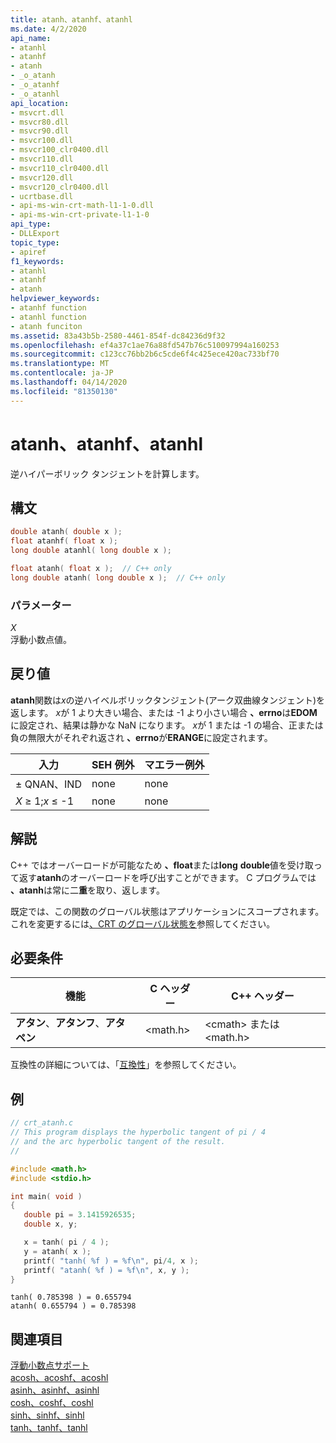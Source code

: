 ```yaml
---
title: atanh、atanhf、atanhl
ms.date: 4/2/2020
api_name:
- atanhl
- atanhf
- atanh
- _o_atanh
- _o_atanhf
- _o_atanhl
api_location:
- msvcrt.dll
- msvcr80.dll
- msvcr90.dll
- msvcr100.dll
- msvcr100_clr0400.dll
- msvcr110.dll
- msvcr110_clr0400.dll
- msvcr120.dll
- msvcr120_clr0400.dll
- ucrtbase.dll
- api-ms-win-crt-math-l1-1-0.dll
- api-ms-win-crt-private-l1-1-0
api_type:
- DLLExport
topic_type:
- apiref
f1_keywords:
- atanhl
- atanhf
- atanh
helpviewer_keywords:
- atanhf function
- atanhl function
- atanh funciton
ms.assetid: 83a43b5b-2580-4461-854f-dc84236d9f32
ms.openlocfilehash: ef4a37c1ae76a88fd547b76c510097994a160253
ms.sourcegitcommit: c123cc76bb2b6c5cde6f4c425ece420ac733bf70
ms.translationtype: MT
ms.contentlocale: ja-JP
ms.lasthandoff: 04/14/2020
ms.locfileid: "81350130"
---
```

# <a name="atanh-atanhf-atanhl"></a>atanh、atanhf、atanhl

逆ハイパーボリック タンジェントを計算します。

## <a name="syntax"></a>構文

```C
double atanh( double x );
float atanhf( float x );
long double atanhl( long double x );
```

```cpp
float atanh( float x );  // C++ only
long double atanh( long double x );  // C++ only
```

### <a name="parameters"></a>パラメーター

*X*<br/>
浮動小数点値。

## <a name="return-value"></a>戻り値

**atanh**関数は*x*の逆ハイベルボリックタンジェント(アーク双曲線タンジェント)を返します。 *x*が 1 より大きい場合、または -1 より小さい場合 **、errno**は**EDOM**に設定され、結果は静かな NaN になります。 *x*が 1 または -1 の場合、正または負の無限大がそれぞれ返され **、errno**が**ERANGE**に設定されます。

|入力|SEH 例外|**マエラー**例外|
|-----------|-------------------|-------------------------|
|± QNAN、IND|none|none|
|*X* ≥ 1;*x* ≤ -1|none|none|

## <a name="remarks"></a>解説

C++ ではオーバーロードが可能なため **、float**または**long** **double**値を受け取って返す**atanh**のオーバーロードを呼び出すことができます。 C プログラムでは **、atanh**は常に二**重**を取り、返します。

既定では、この関数のグローバル状態はアプリケーションにスコープされます。 これを変更するには[、CRT のグローバル状態を](../global-state.md)参照してください。

## <a name="requirements"></a>必要条件

|機能|C ヘッダー|C++ ヘッダー|
|--------------|--------------|------------------|
|**アタン**、**アタンフ**、**アタペン**|\<math.h>|\<cmath> または \<math.h>|

互換性の詳細については、「[互換性](../../c-runtime-library/compatibility.md)」を参照してください。

## <a name="example"></a>例

```C
// crt_atanh.c
// This program displays the hyperbolic tangent of pi / 4
// and the arc hyperbolic tangent of the result.
//

#include <math.h>
#include <stdio.h>

int main( void )
{
   double pi = 3.1415926535;
   double x, y;

   x = tanh( pi / 4 );
   y = atanh( x );
   printf( "tanh( %f ) = %f\n", pi/4, x );
   printf( "atanh( %f ) = %f\n", x, y );
}
```

```Output
tanh( 0.785398 ) = 0.655794
atanh( 0.655794 ) = 0.785398
```

## <a name="see-also"></a>関連項目

[浮動小数点サポート](../../c-runtime-library/floating-point-support.md)<br/>
[acosh、acoshf、acoshl](acosh-acoshf-acoshl.md)<br/>
[asinh、asinhf、asinhl](asinh-asinhf-asinhl.md)<br/>
[cosh、coshf、coshl](cosh-coshf-coshl.md)<br/>
[sinh、sinhf、sinhl](sinh-sinhf-sinhl.md)<br/>
[tanh、tanhf、tanhl](tanh-tanhf-tanhl.md)<br/>
